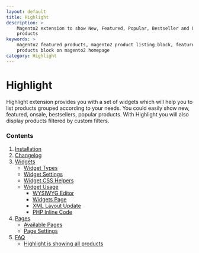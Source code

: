 ```yaml
---
layout: default
title: Highlight
description: >
    Magento2 extension to show New, Featured, Popular, Bestseller and OnSale
    products
keywords: >
    magento2 featured products, magento2 product listing block, featured
    products block on magento2 homepage
category: Highlight
---
```


# Highlight

Highlight extension provides you with a set of widgets which will help you to list
products grouped according to your needs. You could easily show new,
featured, onsale, bestsellers, popular products. With Highlight you will also
display products filtered by custom filters.

### Contents

1. [Installation](installation/)
2. [Changelog](changelog/)
3. [Widgets](widgets/)
    - [Widget Types](widgets/#highlight-widgets)
    - [Widget Settings](widgets/settings/)
    - [Widget CSS Helpers](widgets/css-helpers/)
    - [Widget Usage](widgets/usage/)
        - [WYSIWYG Editor](widgets/usage/#wysiwyg-editor)
        - [Widgets Page](widgets/usage/#widgets-page)
        - [XML Layout Update](widgets/usage/#xml-layout-update)
        - [PHP Inline Code](widgets/usage/#php-inline-code)
4. [Pages](pages/)
    - [Available Pages](pages/#available-pages)
    - [Page Settings](pages/#settings)
5. [FAQ](faq/)
    - [Highlight is showing all products](faq/#highlight-is-showing-all-products)

